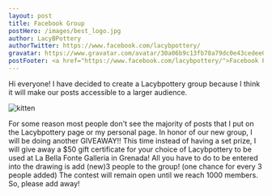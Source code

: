 ```yaml
---
layout: post
title: Facebook Group
postHero: /images/best_logo.jpg
author: LacyBPottery
authorTwitter: https://www.facebook.com/lacybpottery/
gravatar: https://www.gravatar.com/avatar/30a06b9c13fb78a79dc0e43cedee0dbf?s=80
postFooter: <a href="https://www.facebook.com/lacybpottery/">Facebook Page</a>
---
```



Hi everyone! I have decided to create a Lacybpottery group because I think it will make our posts accessible to a larger audience.


<img class="pull-left" src="http://placekitten.com/g/400/200"
     alt="kitten">


For some reason most people don't see the majority of posts that I put on the Lacybpottery page or my personal page. In honor of our new group, I will be doing another GIVEAWAY!! This time instead of having a set prize, I will give away a $50 gift certificate for your choice of Lacybpottery to be used at La Bella Fonte Galleria in Grenada! All you have to do to be entered into the drawing is add (new)3 people to the group! (one chance for every 3 people added) The contest will remain open until we reach 1000 members. So, please add away!
